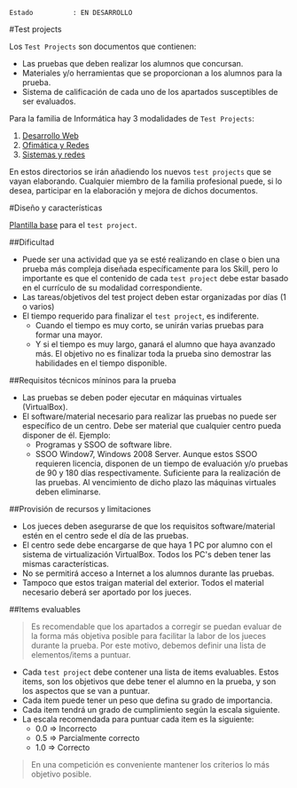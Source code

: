 
```
Estado          : EN DESARROLLO
```

#Test projects

Los `Test Projects` son documentos que contienen:

* Las pruebas que deben realizar los alumnos que concursan.
* Materiales y/o herramientas que se proporcionan a los alumnos para la prueba.
* Sistema de calificación de cada uno de los apartados susceptibles de ser evaluados.

Para la familia de Informática hay 3 modalidades de `Test Projects`:

1. [Desarrollo Web](../test-projects/desarrollo-web)
1. [Ofimática y Redes](../test-projects/ofimatica-y-redes)
1. [Sistemas y redes](../test-projects/sistemas-y-redes)

En estos directorios se irán añadiendo los nuevos `test projects` que se vayan
elaborando. Cualquier miembro de la familia profesional puede, si lo desea,
participar en la elaboración y mejora de dichos documentos.

#Diseño y características

[Plantilla base](plantilla.md) para el `test project`.

##Dificultad

* Puede ser una actividad que ya se esté realizando en clase o bien una prueba
más compleja diseñada específicamente para los Skill, pero lo importante es que
el contenido de cada `test project` debe estar basado en el currículo de su
modalidad correspondiente.
* Las tareas/objetivos del test project deben estar organizadas por días (1 o varios)
* El tiempo requerido para finalizar el `test project`, es indiferente.
    * Cuando el tiempo es muy corto, se unirán varias pruebas para formar una mayor.
    * Y si el tiempo es muy largo, ganará el alumno que haya avanzado más. El
    objetivo no es finalizar toda la prueba sino demostrar las habilidades en el
    tiempo disponible.

##Requisitos técnicos míninos para la prueba

* Las pruebas se deben poder ejecutar en máquinas virtuales (VirtualBox).
* El software/material necesario para realizar las pruebas no puede ser específico
de un centro. Debe ser material que cualquier centro pueda disponer de él. Ejemplo:
    * Programas y SSOO de software libre.
    * SSOO Window7, Windows 2008 Server. Aunque estos SSOO requieren licencia,
    disponen de un tiempo de evaluación y/o pruebas de 90 y 180 días respectivamente.
    Suficiente para la realización de las pruebas. Al vencimiento de dicho plazo
    las máquinas virtuales deben eliminarse.

##Provisión de recursos y limitaciones

* Los jueces deben asegurarse de que los requisitos software/material estén
en el centro sede el día de las pruebas.
* El centro sede debe encargarse de que haya 1 PC por alumno con el sistema de
virtualización VirtualBox. Todos los PC's deben tener las mismas características.
* No se permitirá acceso a Internet a los alumnos durante las pruebas.
* Tampoco que estos traigan material del exterior. Todos el material necesario
deberá ser aportado por los jueces.

##Items evaluables

> Es recomendable que los apartados a corregir se puedan evaluar de la forma más
objetiva posible para facilitar la labor de los jueces durante la prueba.
> Por este motivo, debemos definir una lista de elementos/items a puntuar.

* Cada `test project` debe contener una lista de items evaluables. Estos items,
son los objetivos que debe tener el alumno en la prueba, y son los aspectos que
se van a puntuar.
* Cada item puede tener un peso que defina su grado de importancia.
* Cada item tendrá un grado de cumplimiento según la escala siguiente.
* La escala recomendada para puntuar cada item es la siguiente:
    * 0.0 => Incorrecto
    * 0.5 => Parcialmente correcto
    * 1.0 => Correcto

> En una competición es conveniente mantener los criterios lo más objetivo posible.
